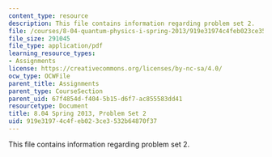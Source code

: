 ```yaml
---
content_type: resource
description: This file contains information regarding problem set 2.
file: /courses/8-04-quantum-physics-i-spring-2013/919e31974c4feb023ce3532b64870f37_MIT8_04S13_ps2.pdf
file_size: 291045
file_type: application/pdf
learning_resource_types:
- Assignments
license: https://creativecommons.org/licenses/by-nc-sa/4.0/
ocw_type: OCWFile
parent_title: Assignments
parent_type: CourseSection
parent_uid: 67f4854d-f404-5b15-d6f7-ac855583dd41
resourcetype: Document
title: 8.04 Spring 2013, Problem Set 2
uid: 919e3197-4c4f-eb02-3ce3-532b64870f37
---
```

This file contains information regarding problem set 2.